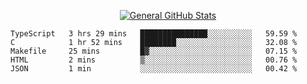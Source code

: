<p align="center">
  <a href="https://github.com/AndyDevv">
    <img src="https://github-readme-stats.vercel.app/api?username=AndyDevv&custom_title=General%20GitHub%20Stats&theme=aura_dark" alt="General GitHub Stats">
  </a>
</p>

<!--START_SECTION:waka-->

```text
TypeScript   3 hrs 29 mins   ███████████████░░░░░░░░░░   59.59 %
C            1 hr 52 mins    ████████░░░░░░░░░░░░░░░░░   32.08 %
Makefile     25 mins         █▓░░░░░░░░░░░░░░░░░░░░░░░   07.15 %
HTML         2 mins          ▒░░░░░░░░░░░░░░░░░░░░░░░░   00.76 %
JSON         1 min           ░░░░░░░░░░░░░░░░░░░░░░░░░   00.42 %
```

<!--END_SECTION:waka-->
